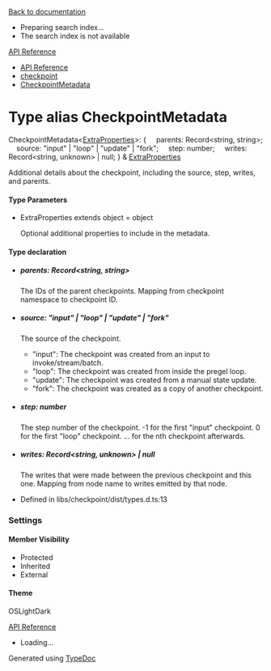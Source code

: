 [Back to documentation](/langgraphjs/)

* Preparing search index...
* The search index is not available

[API Reference](/)

* [API Reference](../index.html)
* [checkpoint](../modules/checkpoint.html)
* [CheckpointMetadata](checkpoint.CheckpointMetadata.html)

# Type alias CheckpointMetadata<ExtraProperties>

CheckpointMetadata<[ExtraProperties](checkpoint.CheckpointMetadata.html#ExtraProperties)>: {
    parents: Record<string, string>;
    source: "input" | "loop" | "update" | "fork";
    step: number;
    writes: Record<string, unknown> | null;
} & [ExtraProperties](checkpoint.CheckpointMetadata.html#ExtraProperties)

Additional details about the checkpoint, including the source, step, writes, and parents.

#### Type Parameters

* ExtraProperties extends object = object

  Optional additional properties to include in the metadata.

#### Type declaration

* ##### parents: Record<string, string>

  The IDs of the parent checkpoints.
  Mapping from checkpoint namespace to checkpoint ID.
* ##### source: "input" | "loop" | "update" | "fork"

  The source of the checkpoint.

  + "input": The checkpoint was created from an input to invoke/stream/batch.
  + "loop": The checkpoint was created from inside the pregel loop.
  + "update": The checkpoint was created from a manual state update.
  + "fork": The checkpoint was created as a copy of another checkpoint.
* ##### step: number

  The step number of the checkpoint.
  -1 for the first "input" checkpoint.
  0 for the first "loop" checkpoint.
  ... for the nth checkpoint afterwards.
* ##### writes: Record<string, unknown> | null

  The writes that were made between the previous checkpoint and this one.
  Mapping from node name to writes emitted by that node.

* Defined in libs/checkpoint/dist/types.d.ts:13

### Settings

#### Member Visibility

* Protected
* Inherited
* External

#### Theme

OSLightDark

[API Reference](../index.html)

* Loading...

Generated using [TypeDoc](https://typedoc.org/)